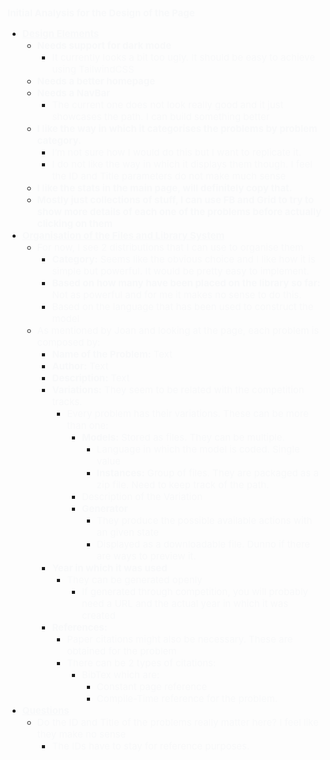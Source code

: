 **<span style="color: #f8f9fa; font-size: 15px">Initial Analysis for the Design of the Page</span>**

- **<span style="color: #f8f9fa; font-size: 15px"><u>Design Elements</u></span>**
  - **<span style="color: #f8f9fa; font-size: 15px">Needs support for dark mode</span>**
    - <span style="color: #f8f9fa; font-size: 15px">It currently looks a bit too ugly. It should be easy to achieve using TailwindCSS</span>
  - **<span style="color: #f8f9fa; font-size: 15px">Needs a better homepage</span>**
  - **<span style="color: #f8f9fa; font-size: 15px">Needs a NavBar</span>**
    - <span style="color: #f8f9fa; font-size: 15px">The current one does not look really good and it just showcases the path. I can build something better </span>
  - **<span style="color: #f8f9fa; font-size: 15px">I like the way in which it categorises the problems by problem category.</span>**
    - <span style="color: #f8f9fa; font-size: 15px">I’m not sure how I would do this but I want to replicate it. </span>
    - <span style="color: #f8f9fa; font-size: 15px">I do not like the way in which it displays them though. I feel the ID and Title parameters do not make much sense</span>
  - **<span style="color: #f8f9fa; font-size: 15px">I like the stats in the main page, will definitely copy that.</span>**
  - **<span style="color: #f8f9fa; font-size: 15px">Mostly just collections of stuff, I can use FB and Grid to try to show more details of each one of the problems before actually clicking on them</span>**
- **<span style="color: #f8f9fa; font-size: 15px"><u>Organisation of the Files and Library System</u></span>**
  - <span style="color: #f8f9fa; font-size: 15px">For now, I see 2 distributions that I can use to organise them</span>
    - **<span style="color: #f8f9fa; font-size: 15px">Category:</span>** <span style="color: #f8f9fa; font-size: 15px">Seems like the obvious choice and I like how it is simple but powerful. It would be pretty easy to implement.</span>
    - **<span style="color: #f8f9fa; font-size: 15px">Based on how many have been placed on the library so far:</span>** <span style="color: #f8f9fa; font-size: 15px">Not as powerful and for me it makes no sense to do this.</span>
    - <span style="color: #f8f9fa; font-size: 15px">Based on the language that has been used to construct the model</span>
  - <span style="color: #f8f9fa; font-size: 15px">As mentioned by Joan and looking at the page, each problem is composed by:</span>
    - **<span style="color: #f8f9fa; font-size: 15px">Name of the Problem:</span>** <span style="color: #f8f9fa; font-size: 15px">Text</span>
    - **<span style="color: #f8f9fa; font-size: 15px">Author:</span>** <span style="color: #f8f9fa; font-size: 15px">Text</span>
    - **<span style="color: #f8f9fa; font-size: 15px">Description:</span>** <span style="color: #f8f9fa; font-size: 15px">Text</span>
    - **<span style="color: #f8f9fa; font-size: 15px">Variations:</span>** <span style="color: #f8f9fa; font-size: 15px">They seem to be related with the competition tracks.</span>
      - <span style="color: #f8f9fa; font-size: 15px">Every problem has their variations. These can be more than one: </span>
        - **<span style="color: #f8f9fa; font-size: 15px">Models:</span>** <span style="color: #f8f9fa; font-size: 15px">Stored as files. They can be multiple.</span>
          - <span style="color: #f8f9fa; font-size: 15px">Language in which the model is coded. Single value</span>
          - **<span style="color: #f8f9fa; font-size: 15px">Instances:</span>** <span style="color: #f8f9fa; font-size: 15px">Group of files. They are packaged as a zip file. Need to keep track of the path.</span>
        - <span style="color: #f8f9fa; font-size: 15px">Description of the Variation</span>
        - **<span style="color: #f8f9fa; font-size: 15px">Generator</span>**
          - <span style="color: #f8f9fa; font-size: 15px">They produce the possible available actions with an given state </span>
          - <span style="color: #f8f9fa; font-size: 15px">Displayed as a downloadable file. Dunno if there are ways to preview it.</span>
    - **<span style="color: #f8f9fa; font-size: 15px">Year in which it was used</span>**
      - <span style="color: #f8f9fa; font-size: 15px">They can be generated openly </span>
        - <span style="color: #f8f9fa; font-size: 15px">If generated through competition, you will probably need a URL and the actual year in which it was created</span>
    - **<span style="color: #f8f9fa; font-size: 15px">References:</span>**
      - <span style="color: #f8f9fa; font-size: 15px">Paper citations might also be necessary. These are obtained for the problem </span>
      - <span style="color: #f8f9fa; font-size: 15px">There can be 2 types of citations:</span>
        - <span style="color: #f8f9fa; font-size: 15px">BibTex which are:</span>
          - <span style="color: #f8f9fa; font-size: 15px">Constant page reference</span>
          - <span style="color: #f8f9fa; font-size: 15px">Compile-Time reference for the problem.</span>
- **<span style="color: #f8f9fa; font-size: 15px"><u>Questions</u></span>**
  - <span style="color: #f8f9fa; font-size: 15px">Do the ID and Title of the problems really matter here? I feel like they make no sense </span>
    - <span style="color: #f8f9fa; font-size: 15px">The IDs have to stay for reference purposes.</span>
